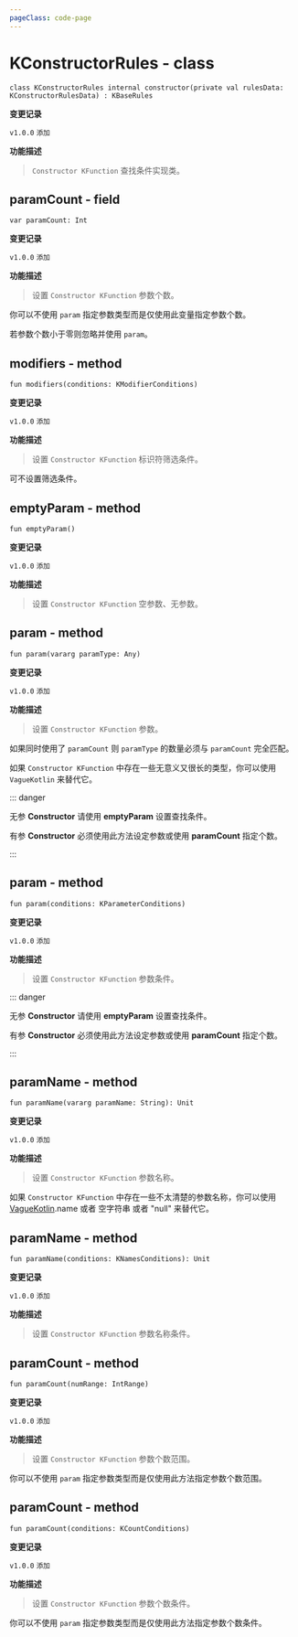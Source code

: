 ```yaml
---
pageClass: code-page
---
```


# KConstructorRules <span class="symbol">- class</span>

```kotlin:no-line-numbers
class KConstructorRules internal constructor(private val rulesData: KConstructorRulesData) : KBaseRules
```

**变更记录**

`v1.0.0` `添加`

**功能描述**

> `Constructor KFunction` 查找条件实现类。

## paramCount <span class="symbol">- field</span>

```kotlin:no-line-numbers
var paramCount: Int
```

**变更记录**

`v1.0.0` `添加`

**功能描述**

> 设置 `Constructor KFunction` 参数个数。

你可以不使用 `param` 指定参数类型而是仅使用此变量指定参数个数。

若参数个数小于零则忽略并使用 `param`。

## modifiers <span class="symbol">- method</span>

```kotlin:no-line-numbers
fun modifiers(conditions: KModifierConditions)
```

**变更记录**

`v1.0.0` `添加`

**功能描述**

> 设置 `Constructor KFunction` 标识符筛选条件。

可不设置筛选条件。

## emptyParam <span class="symbol">- method</span>

```kotlin:no-line-numbers
fun emptyParam()
```

**变更记录**

`v1.0.0` `添加`

**功能描述**

> 设置 `Constructor KFunction` 空参数、无参数。

## param <span class="symbol">- method</span>

```kotlin:no-line-numbers
fun param(vararg paramType: Any)
```

**变更记录**

`v1.0.0` `添加`

**功能描述**

> 设置 `Constructor KFunction` 参数。

如果同时使用了 `paramCount` 则 `paramType` 的数量必须与 `paramCount` 完全匹配。

如果 `Constructor KFunction` 中存在一些无意义又很长的类型，你可以使用 `VagueKotlin` 来替代它。

::: danger

无参 **Constructor** 请使用 **emptyParam** 设置查找条件。

有参 **Constructor** 必须使用此方法设定参数或使用 **paramCount** 指定个数。

:::

## param <span class="symbol">- method</span>

```kotlin:no-line-numbers
fun param(conditions: KParameterConditions)
```

**变更记录**

`v1.0.0` `添加`

**功能描述**

> 设置 `Constructor KFunction` 参数条件。

::: danger

无参 **Constructor** 请使用 **emptyParam** 设置查找条件。

有参 **Constructor** 必须使用此方法设定参数或使用 **paramCount** 指定个数。

:::

## paramName <span class="symbol">- method</span>

```kotlin:no-line-numbers
fun paramName(vararg paramName: String): Unit
```

**变更记录**

`v1.0.0` `添加`

**功能描述**

> 设置 `Constructor KFunction` 参数名称。

如果 `Constructor KFunction` 中存在一些不太清楚的参数名称，你可以使用 [VagueKotlin](../../../type/defined/KDefinedTypeFactory#vaguekotlin-field).name 或者 空字符串 或者 "null" 来替代它。

## paramName <span class="symbol">- method</span>

```kotlin:no-line-numbers
fun paramName(conditions: KNamesConditions): Unit
```

**变更记录**

`v1.0.0` `添加`

**功能描述**

> 设置 `Constructor KFunction` 参数名称条件。

## paramCount <span class="symbol">- method</span>

```kotlin:no-line-numbers
fun paramCount(numRange: IntRange)
```

**变更记录**

`v1.0.0` `添加`

**功能描述**

> 设置 `Constructor KFunction` 参数个数范围。

你可以不使用 `param` 指定参数类型而是仅使用此方法指定参数个数范围。

## paramCount <span class="symbol">- method</span>

```kotlin:no-line-numbers
fun paramCount(conditions: KCountConditions)
```

**变更记录**

`v1.0.0` `添加`

**功能描述**

> 设置 `Constructor KFunction` 参数个数条件。

你可以不使用 `param` 指定参数类型而是仅使用此方法指定参数个数条件。